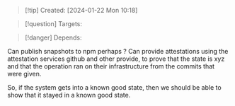 
>[!tip] Created: [2024-01-22 Mon 10:18]

>[!question] Targets: 

>[!danger] Depends: 

Can publish snapshots to npm perhaps ?
Can provide attestations using the attestation services github and other provide, to prove that the state is xyz and that the operation ran on their infrastructure from the commits that were given.

So, if the system gets into a known good state, then we should be able to show that it stayed in a known good state.